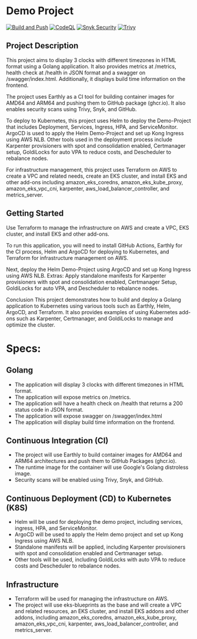 # Demo Project
[![Build and Push](https://github.com/lucasoarruda/demo-project/actions/workflows/ci.yml/badge.svg)](https://github.com/lucasoarruda/demo-project/actions/workflows/ci.yml)
[![CodeQL](https://github.com/lucasoarruda/demo-project/actions/workflows/github-code-scanning/codeql/badge.svg)](https://github.com/lucasoarruda/demo-project/actions/workflows/github-code-scanning/codeql)
[![Snyk Security](https://github.com/lucasoarruda/demo-project/actions/workflows/snyk-security.yml/badge.svg)](https://github.com/lucasoarruda/demo-project/actions/workflows/snyk-security.yml)
[![Trivy](https://github.com/lucasoarruda/demo-project/actions/workflows/trivy.yml/badge.svg)](https://github.com/lucasoarruda/demo-project/actions/workflows/trivy.yml)
## Project Description
This project aims to display 3 clocks with different timezones in HTML format using a Golang application. It also provides metrics at /metrics, health check at /health in JSON format and a swagger on /swagger/index.html. Additionally, it displays build time information on the frontend.

The project uses Earthly as a CI tool for building container images for AMD64 and ARM64 and pushing them to GitHub package (ghcr.io). It also enables security scans using Trivy, Snyk, and GitHub.

To deploy to Kubernetes, this project uses Helm to deploy the Demo-Project that includes Deployment, Services, Ingress, HPA, and ServiceMonitor. ArgoCD is used to apply the Helm Demo-Project and set up Kong Ingress using AWS NLB. Other tools used in the deployment process include Karpenter provisioners with spot and consolidation enabled, Certmanager setup, GoldiLocks for auto VPA to reduce costs, and Descheduler to rebalance nodes.

For infrastructure management, this project uses Terraform on AWS to create a VPC and related needs, create an EKS cluster, and install EKS and other add-ons including amazon_eks_coredns, amazon_eks_kube_proxy, amazon_eks_vpc_cni, karpenter, aws_load_balancer_controller, and metrics_server.

## Getting Started
Use Terraform to manage the infrastructure on AWS and create a VPC, EKS cluster, and install EKS and other add-ons.

To run this application, you will need to install GitHub Actions, Earthly for the CI process, Helm and ArgoCD for deploying to Kubernetes, and Terraform for infrastructure management on AWS.

Next, deploy the Helm Demo-Project using ArgoCD and set up Kong Ingress using AWS NLB. 
Extras: Apply standalone manifests for Karpenter provisioners with spot and consolidation enabled, Certmanager Setup, GoldiLocks for auto VPA, and Descheduler to rebalance nodes.

Conclusion
This project demonstrates how to build and deploy a Golang application to Kubernetes using various tools such as Earthly, Helm, ArgoCD, and Terraform. It also provides examples of using Kubernetes add-ons such as Karpenter, Certmanager, and GoldiLocks to manage and optimize the cluster.

# Specs:

## Golang
- The application will display 3 clocks with different timezones in HTML format.
- The application will expose metrics on /metrics.
- The application will have a health check on /health that returns a 200 status code in JSON format.
- The application will expose swagger on /swagger/index.html
- The application will display build time information on the frontend.

## Continuous Integration (CI)

- The project will use Earthly to build container images for AMD64 and ARM64 architectures and push them to GitHub Packages (ghcr.io).
- The runtime image for the container will use Google's Golang distroless image.
- Security scans will be enabled using Trivy, Snyk, and GitHub.

## Continuous Deployment (CD) to Kubernetes (K8S)

- Helm will be used for deploying the demo project, including services, ingress, HPA, and ServiceMonitor.
- ArgoCD will be used to apply the Helm demo project and set up Kong Ingress using AWS NLB.
- Standalone manifests will be applied, including Karpenter provisioners with spot and consolidation enabled and Certmanager setup.
- Other tools will be used, including GoldiLocks with auto VPA to reduce costs and Descheduler to rebalance nodes.

## Infrastructure

- Terraform will be used for managing the infrastructure on AWS.
- The project will use eks-blueprints as the base and will create a VPC and related resources, an EKS cluster, and install EKS addons and other addons, including amazon_eks_coredns, amazon_eks_kube_proxy, amazon_eks_vpc_cni, karpenter, aws_load_balancer_controller, and metrics_server.